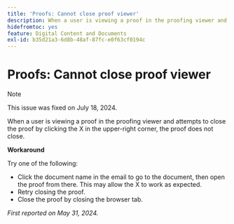 ```yaml
---
title: 'Proofs: Cannot close proof viewer'
description: When a user is viewing a proof in the proofing viewer and attempts to close the proof by clicking the X in the upper-right corner, the proof does not close. A workaround is available.
hidefromtoc: yes
feature: Digital Content and Documents
exl-id: b35d21a3-6d8b-48af-87fc-e0f63cf0194c
---
```

# Proofs: Cannot close proof viewer

>[!NOTE]
>
>This issue was fixed on July 18, 2024.

When a user is viewing a proof in the proofing viewer and attempts to close the proof by clicking the X in the upper-right corner, the proof does not close.

**Workaround**

Try one of the following:

* Click the document name in the email to go to the document, then open the proof from there. This may allow the X to work as expected.
* Retry closing the proof.
* Close the proof by closing the browser tab.

_First reported on May 31, 2024._
